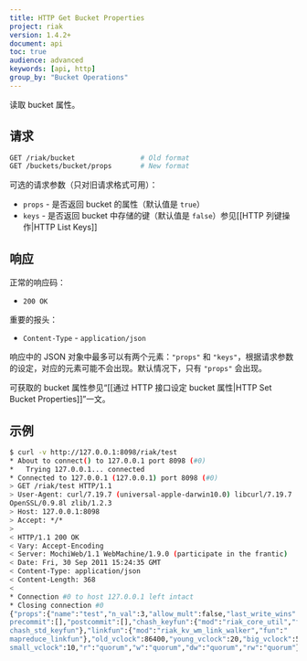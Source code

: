 ```yaml
---
title: HTTP Get Bucket Properties
project: riak
version: 1.4.2+
document: api
toc: true
audience: advanced
keywords: [api, http]
group_by: "Bucket Operations"
---
```


读取 bucket 属性。

## 请求

```bash
GET /riak/bucket                # Old format
GET /buckets/bucket/props       # New format
```

可选的请求参数（只对旧请求格式可用）：

* `props` - 是否返回 bucket 的属性（默认值是 `true`）
* `keys` - 是否返回 bucket 中存储的键（默认值是 `false`）参见[[HTTP 列键操作|HTTP List Keys]]

## 响应

正常的响应码：

* `200 OK`

重要的报头：

* `Content-Type` - `application/json`

响应中的 JSON 对象中最多可以有两个元素：`"props"` 和 `"keys"`，根据请求参数的设定，对应的元素可能不会出现。默认情况下，只有 `"props"` 会出现。

可获取的 bucket 属性参见“[[通过 HTTP 接口设定 bucket 属性|HTTP Set Bucket Properties]]”一文。

## 示例

```bash
$ curl -v http://127.0.0.1:8098/riak/test
* About to connect() to 127.0.0.1 port 8098 (#0)
*   Trying 127.0.0.1... connected
* Connected to 127.0.0.1 (127.0.0.1) port 8098 (#0)
> GET /riak/test HTTP/1.1
> User-Agent: curl/7.19.7 (universal-apple-darwin10.0) libcurl/7.19.7
OpenSSL/0.9.8l zlib/1.2.3
> Host: 127.0.0.1:8098
> Accept: */*
>
< HTTP/1.1 200 OK
< Vary: Accept-Encoding
< Server: MochiWeb/1.1 WebMachine/1.9.0 (participate in the frantic)
< Date: Fri, 30 Sep 2011 15:24:35 GMT
< Content-Type: application/json
< Content-Length: 368
<
* Connection #0 to host 127.0.0.1 left intact
* Closing connection #0
{"props":{"name":"test","n_val":3,"allow_mult":false,"last_write_wins":false,"
precommit":[],"postcommit":[],"chash_keyfun":{"mod":"riak_core_util","fun":"
chash_std_keyfun"},"linkfun":{"mod":"riak_kv_wm_link_walker","fun":"
mapreduce_linkfun"},"old_vclock":86400,"young_vclock":20,"big_vclock":50,"
small_vclock":10,"r":"quorum","w":"quorum","dw":"quorum","rw":"quorum"}}
```
